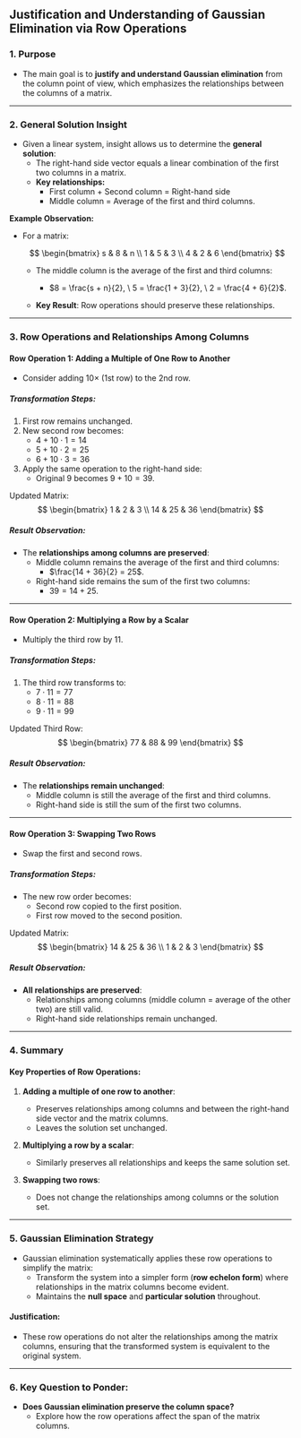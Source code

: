 ## Justification and Understanding of Gaussian Elimination via Row Operations

### 1. Purpose  
- The main goal is to **justify and understand Gaussian elimination** from the column point of view, which emphasizes the relationships between the columns of a matrix.

---

### 2. General Solution Insight  
- Given a linear system, insight allows us to determine the **general solution**:
  - The right-hand side vector equals a linear combination of the first two columns in a matrix.
  - **Key relationships:**
    - First column + Second column = Right-hand side  
    - Middle column = Average of the first and third columns.

**Example Observation:**

- For a matrix:

  $$
  \begin{bmatrix}
  s & 8 & n \\
  1 & 5 & 3 \\
  4 & 2 & 6
  \end{bmatrix}
  $$

  - The middle column is the average of the first and third columns:
    - $8 = \frac{s + n}{2}, \ 5 = \frac{1 + 3}{2}, \ 2 = \frac{4 + 6}{2}$.

  - **Key Result**: Row operations should preserve these relationships.

---

### 3. Row Operations and Relationships Among Columns

#### Row Operation 1: Adding a Multiple of One Row to Another  
- Consider adding $10 \times$ (1st row) to the 2nd row.

##### Transformation Steps:
1. First row remains unchanged.
2. New second row becomes:
   - $4 + 10 \cdot 1 = 14$  
   - $5 + 10 \cdot 2 = 25$  
   - $6 + 10 \cdot 3 = 36$
3. Apply the same operation to the right-hand side:
   - Original $9$ becomes $9 + 10 = 39$.

Updated Matrix:  
$$
\begin{bmatrix}
1 & 2 & 3 \\
14 & 25 & 36
\end{bmatrix}
$$

##### Result Observation:
- The **relationships among columns are preserved**:
  - Middle column remains the average of the first and third columns: 
    - $\frac{14 + 36}{2} = 25$.
  - Right-hand side remains the sum of the first two columns:
    - $39 = 14 + 25$.

---

#### Row Operation 2: Multiplying a Row by a Scalar  
- Multiply the third row by $11$.  

##### Transformation Steps:
1. The third row transforms to:
   - $7 \cdot 11 = 77$
   - $8 \cdot 11 = 88$
   - $9 \cdot 11 = 99$

Updated Third Row:
$$
\begin{bmatrix}
77 & 88 & 99
\end{bmatrix}
$$

##### Result Observation:
- The **relationships remain unchanged**:
  - Middle column is still the average of the first and third columns.
  - Right-hand side is still the sum of the first two columns.

---

#### Row Operation 3: Swapping Two Rows  
- Swap the first and second rows.

##### Transformation Steps:
- The new row order becomes:
  - Second row copied to the first position.
  - First row moved to the second position.
  
Updated Matrix:
$$
\begin{bmatrix}
14 & 25 & 36 \\
1 & 2 & 3
\end{bmatrix}
$$

##### Result Observation:
- **All relationships are preserved**:
  - Relationships among columns (middle column = average of the other two) are still valid.
  - Right-hand side relationships remain unchanged.

---

### 4. Summary

#### Key Properties of Row Operations:
1. **Adding a multiple of one row to another**:
   - Preserves relationships among columns and between the right-hand side vector and the matrix columns.
   - Leaves the solution set unchanged.

2. **Multiplying a row by a scalar**:
   - Similarly preserves all relationships and keeps the same solution set.

3. **Swapping two rows**:
   - Does not change the relationships among columns or the solution set.

---

### 5. Gaussian Elimination Strategy
- Gaussian elimination systematically applies these row operations to simplify the matrix:
  - Transform the system into a simpler form (**row echelon form**) where relationships in the matrix columns become evident.
  - Maintains the **null space** and **particular solution** throughout.

#### Justification:
- These row operations do not alter the relationships among the matrix columns, ensuring that the transformed system is equivalent to the original system.

---

### 6. Key Question to Ponder:
- **Does Gaussian elimination preserve the column space?**
  - Explore how the row operations affect the span of the matrix columns.